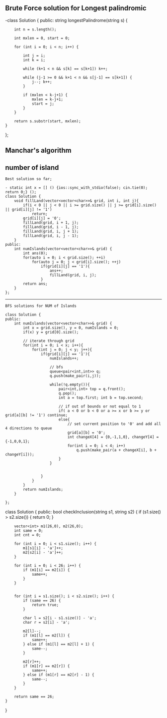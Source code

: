 ## Brute Force solution for Longest palindromic 
-class Solution {
public:
    string longestPalindrome(string s) {
        
        int n = s.length();
        
        int mxlen = 0, start = 0;
        
        for (int i = 0; i < n; i++) {
            
            int j = i;
            int k = i;
            
            while (k+1 < n && s[k] == s[k+1]) k++;
            
            while (j-1 >= 0 && k+1 < n && s[j-1] == s[k+1]) {
                j--; k++;
            }
            
            if (mxlen < k-j+1) {
                mxlen = k-j+1;
                start = j;
            }
        }
        
        return s.substr(start, mxlen);
    }
};

## Manchar's algorithm

## number of island
```
Best solution so far;

- static int x = [] () {ios::sync_with_stdio(false); cin.tie(0); return 0;} ();
class Solution {
    void fillLand(vector<vector<char>>& grid, int i, int j){
        if(i < 0 || j < 0 || i >= grid.size() || j >= grid[i].size() || grid[i][j] != '1')
            return;
        grid[i][j] = '0';
        fillLand(grid, i + 1, j);
        fillLand(grid, i - 1, j);
        fillLand(grid, i, j + 1);
        fillLand(grid, i, j - 1);
    }
public:
    int numIslands(vector<vector<char>>& grid) {
        int ans(0);
        for(auto i = 0; i < grid.size(); ++i)
            for(auto j = 0; j < grid[i].size(); ++j)
                if(grid[i][j] == '1'){
                    ans++;
                    fillLand(grid, i, j);
                }
        return ans;
    }
};
```
---
```
BFS solutions for NUM of Islands

class Solution {
public:
    int numIslands(vector<vector<char>>& grid) {
        int x = grid.size(), y = 0, numIslands = 0;
        if(x) y = grid[0].size();
        
        // iterate through grid 
        for(int i = 0; i < x; i++){
            for(int j = 0; j < y; j++){
                if(grid[i][j] == '1'){
                    numIslands++;
                    
                    // bfs
                    queue<pair<int,int>> q;
                    q.push(make_pair(i,j));
                    
                    while(!q.empty()){
                        pair<int,int> top = q.front();
                        q.pop();
                        int a = top.first; int b = top.second;
                        
                        // if out of bounds or not equal to 1
                        if( a < 0 or b < 0 or a >= x or b >= y or grid[a][b] != '1') continue;
                        else{
                            // set current position to '0' and add all 4 directions to queue
                            grid[a][b] = '0';
                            int changeX[4] = {0,-1,1,0}, changeY[4] = {-1,0,0,1};
                            for(int i = 0; i < 4; i++)  
                                q.push(make_pair(a + changeX[i], b + changeY[i]));
                        }
                    }
                    
                    
                }
            }
        }
        return numIslands;
    }

};
```
class Solution {
public:
    bool checkInclusion(string s1, string s2) {
        if (s1.size() > s2.size()) {
            return 0;
        }

        vector<int> m1(26,0), m2(26,0);
        int same = 0;
        int cnt = 0;
        
        for (int i = 0; i < s1.size(); i++) {
            m1[s1[i] - 'a']++;
            m2[s2[i] - 'a']++;
        }
        
        for (int i = 0; i < 26; i++) {
            if (m1[i] == m2[i]) {
                same++;        
            }
        }
        
    
        for (int i = s1.size(); i < s2.size(); i++) {
            if (same == 26) {
                return true;
            }
            
            char l = s2[i - s1.size()] - 'a';
            char r = s2[i] - 'a';
            
            m2[l]--;
            if (m1[l] == m2[l]) {
                same++;
            } else if (m1[l] == m2[l] + 1) {
                same--;
            }
            
            m2[r]++;
            if (m1[r] == m2[r]) {
                same++;
            } else if (m1[r] == m2[r] - 1) {
                same--;
            }
        }    
         
        return same == 26;
    }
}
```
